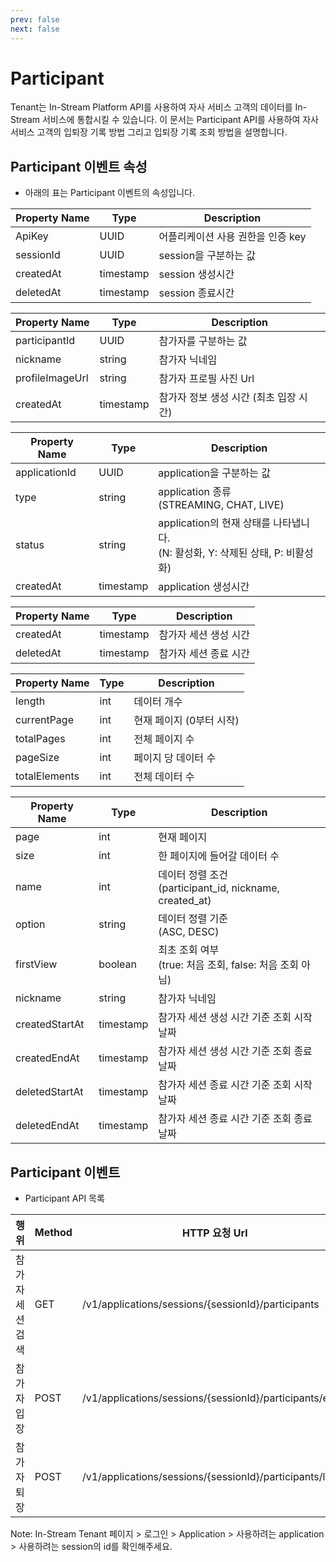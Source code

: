 ```yaml
---
prev: false
next: false
---
```


# Participant

Tenant는 In-Stream Platform API를 사용하여 자사 서비스 고객의 데이터를 In-Stream 서비스에 통합시킬 수 있습니다. 이 문서는 Participant API를 사용하여 자사 서비스 고객의 입퇴장 기록 방법 그리고 입퇴장 기록 조회 방법을 설명합니다.

## Participant 이벤트 속성

-   아래의 표는 Participant 이벤트의 속성입니다.

| Property Name | Type      | Description                       |
| ------------- | --------- | --------------------------------- |
| ApiKey        | UUID      | 어플리케이션 사용 권한을 인증 key |
| sessionId     | UUID      | session을 구분하는 값             |
| createdAt     | timestamp | session 생성시간                  |
| deletedAt     | timestamp | session 종료시간                  |

| Property Name   | Type      | Description                            |
| --------------- | --------- | -------------------------------------- |
| participantId   | UUID      | 참가자를 구분하는 값                   |
| nickname        | string    | 참가자 닉네임                          |
| profileImageUrl | string    | 참가자 프로필 사진 Url                 |
| createdAt       | timestamp | 참가자 정보 생성 시간 (최초 입장 시간) |

| Property Name | Type      | Description                                                                          |
| ------------- | --------- | ------------------------------------------------------------------------------------ |
| applicationId | UUID      | application을 구분하는 값                                                            |
| type          | string    | application 종류 <br/> (STREAMING, CHAT, LIVE)                                       |
| status        | string    | application의 현재 상태를 나타냅니다. <br/> (N: 활성화, Y: 삭제된 상태, P: 비활성화) |
| createdAt     | timestamp | application 생성시간                                                                 |

| Property Name | Type      | Description           |
| ------------- | --------- | --------------------- |
| createdAt     | timestamp | 참가자 세션 생성 시간 |
| deletedAt     | timestamp | 참가자 세션 종료 시간 |

| Property Name | Type | Description              |
| ------------- | ---- | ------------------------ |
| length        | int  | 데이터 개수              |
| currentPage   | int  | 현재 페이지 (0부터 시작) |
| totalPages    | int  | 전체 페이지 수           |
| pageSize      | int  | 페이지 당 데이터 수      |
| totalElements | int  | 전체 데이터 수           |

| Property Name  | Type      | Description                                                   |
| -------------- | --------- | ------------------------------------------------------------- |
| page           | int       | 현재 페이지                                                   |
| size           | int       | 한 페이지에 들어갈 데이터 수                                  |
| name           | int       | 데이터 정렬 조건 <br/> (participant_id, nickname, created_at) |
| option         | string    | 데이터 정렬 기준 <br/> (ASC, DESC)                            |
| firstView      | boolean   | 최초 조회 여부 <br/> (true: 처음 조회, false: 처음 조회 아님) |
| nickname       | string    | 참가자 닉네임                                                 |
| createdStartAt | timestamp | 참가자 세션 생성 시간 기준 조회 시작 날짜                     |
| createdEndAt   | timestamp | 참가자 세션 생성 시간 기준 조회 종료 날짜                     |
| deletedStartAt | timestamp | 참가자 세션 종료 시간 기준 조회 시작 날짜                     |
| deletedEndAt   | timestamp | 참가자 세션 종료 시간 기준 조회 종료 날짜                     |

## Participant 이벤트

-   Participant API 목록

| 행위             | Method | HTTP 요청 Url                                            |
| ---------------- | ------ | -------------------------------------------------------- |
| 참가자 세션 검색 | GET    | /v1/applications/sessions/{sessionId}/participants       |
| 참가자 입장      | POST   | /v1/applications/sessions/{sessionId}/participants/enter |
| 참가자 퇴장      | POST   | /v1/applications/sessions/{sessionId}/participants/leave |

Note: In-Stream Tenant 페이지 > 로그인 > Application > 사용하려는 application > 사용하려는 session의 id를 확인해주세요.
